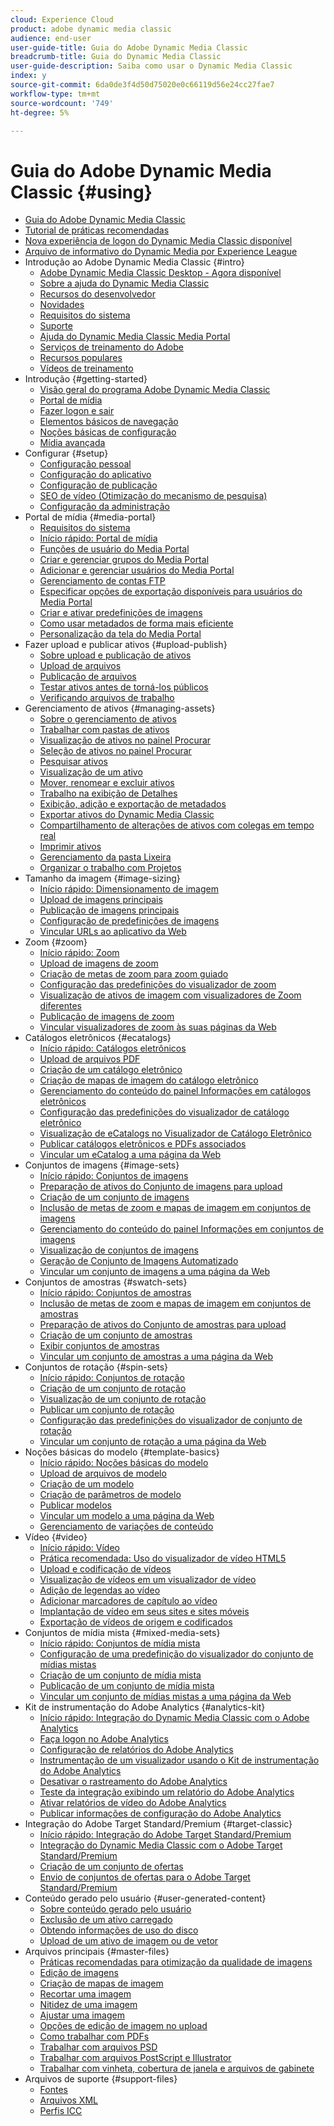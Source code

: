 ```yaml
---
cloud: Experience Cloud
product: adobe dynamic media classic
audience: end-user
user-guide-title: Guia do Adobe Dynamic Media Classic
breadcrumb-title: Guia do Dynamic Media Classic
user-guide-description: Saiba como usar o Dynamic Media Classic
index: y
source-git-commit: 6da0de3f4d50d75020e0c66119d56e24cc27fae7
workflow-type: tm+mt
source-wordcount: '749'
ht-degree: 5%

---
```



# Guia do Adobe Dynamic Media Classic {#using}

+ [Guia do Adobe Dynamic Media Classic](home.md)
+ [Tutorial de práticas recomendadas](https://experienceleague.adobe.com/docs/experience-manager-learn/dynamic-media-classic-tutorial/overview.html)
+ [Nova experiência de logon do Dynamic Media Classic disponível](new-ui-2020.md)
+ [Arquivo de informativo do Dynamic Media por Experience League](dynamic-media-newsletter.md)
+ Introdução ao Adobe Dynamic Media Classic {#intro}
   + [Adobe Dynamic Media Classic Desktop - Agora disponível](dynamic-media-classic-desktop-app.md)
   + [Sobre a ajuda do Dynamic Media Classic](introduction.md)
   + [Recursos do desenvolvedor](developer-resources.md)
   + [Novidades](whats-new.md)
   + [Requisitos do sistema](system-requirements.md)
   + [Suporte](support.md)
   + [Ajuda do Dynamic Media Classic Media Portal](help-dmc-media-portal.md)
   + [Serviços de treinamento do Adobe](training-services.md)
   + [Recursos populares](popular-resources.md)
   + [Vídeos de treinamento](training-videos.md)
+ Introdução {#getting-started}
   + [Visão geral do programa Adobe Dynamic Media Classic](dmc-platform-overview.md)
   + [Portal de mídia](media-portal.md)
   + [Fazer logon e sair](signing-out.md)
   + [Elementos básicos de navegação](navigation-basics.md)
   + [Noções básicas de configuração](setup-basics.md)
   + [Mídia avançada](rich-media.md)
+ Configurar {#setup}
   + [Configuração pessoal](personal-setup.md)
   + [Configuração do aplicativo](application-setup.md)
   + [Configuração de publicação](publish-setup.md)
   + [SEO de vídeo (Otimização do mecanismo de pesquisa)](video-seo-search-engine-optimization.md)
   + [Configuração da administração](administration-setup.md)
+ Portal de mídia {#media-portal}
   + [Requisitos do sistema](system-requirements-1.md)
   + [Início rápido: Portal de mídia](quick-start-media-portal-administration.md)
   + [Funções de usuário do Media Portal](media-portal-user-roles.md)
   + [Criar e gerenciar grupos do Media Portal](creating-media-portal-groups.md)
   + [Adicionar e gerenciar usuários do Media Portal](adding-media-portal-users.md)
   + [Gerenciamento de contas FTP](ftp-accounts.md)
   + [Especificar opções de exportação disponíveis para usuários do Media Portal](specifying-export-options-available-media.md)
   + [Criar e ativar predefinições de imagens](creating-enabling-image-presets.md)
   + [Como usar metadados de forma mais eficiente](making-efficient-metadata.md)
   + [Personalização da tela do Media Portal](customizing-media-portal-screen.md)
+ Fazer upload e publicar ativos {#upload-publish}
   + [Sobre upload e publicação de ativos](about-asset-upload-publish.md)
   + [Upload de arquivos](uploading-files.md)
   + [Publicação de arquivos ](publishing-files.md)
   + [Testar ativos antes de torná-los públicos](testing-assets-making-them-public.md)
   + [Verificando arquivos de trabalho](checking-job-files.md)
+ Gerenciamento de ativos {#managing-assets}
   + [Sobre o gerenciamento de ativos](about-managing-assets.md)
   + [Trabalhar com pastas de ativos](asset-folders.md)
   + [Visualização de ativos no painel Procurar](viewing-assets-browse-panel.md)
   + [Seleção de ativos no painel Procurar](selecting-assets-browse-panel.md)
   + [Pesquisar ativos](searching-assets.md)
   + [Visualização de um ativo](previewing-asset.md)
   + [Mover, renomear e excluir ativos](moving-renaming-deleting-assets.md)
   + [Trabalho na exibição de Detalhes ](detail-view.md)
   + [Exibição, adição e exportação de metadados](viewing-adding-exporting-metadata.md)
   + [Exportar ativos do Dynamic Media Classic](exporting-assets-from-dmc.md)
   + [Compartilhamento de alterações de ativos com colegas em tempo real](sharing-asset-changes-peers-real.md)
   + [Imprimir ativos](printing-assets.md)
   + [Gerenciamento da pasta Lixeira](trash-folder.md)
   + [Organizar o trabalho com Projetos](organizing-projects.md)
+ Tamanho da imagem {#image-sizing}
   + [Início rápido: Dimensionamento de imagem](quick-start-image-sizing.md)
   + [Upload de imagens principais](uploading-master-images.md)
   + [Publicação de imagens principais](publishing-master-images.md)
   + [Configuração de predefinições de imagens](setting-image-presets.md)
   + [Vincular URLs ao aplicativo da Web](linking-urls-web-application.md)
+ Zoom {#zoom}
   + [Início rápido: Zoom](quick-start-zoom.md)
   + [Upload de imagens de zoom](uploading-zoom-images.md)
   + [Criação de metas de zoom para zoom guiado](creating-zoom-targets-guided-zoom.md)
   + [Configuração das predefinições do visualizador de zoom](setting-zoom-viewer-presets.md)
   + [Visualização de ativos de imagem com visualizadores de Zoom diferentes](previewing-image-assets-different-zoom.md)
   + [Publicação de imagens de zoom](publishing-zoom-images.md)
   + [Vincular visualizadores de zoom às suas páginas da Web](linking-zoom-viewers-web-pages.md)
+ Catálogos eletrônicos {#ecatalogs}
   + [Início rápido: Catálogos eletrônicos](quick-start-ecatalog.md)
   + [Upload de arquivos PDF](uploading-pdf-files.md)
   + [Criação de um catálogo eletrônico](creating-ecatalog.md)
   + [Criação de mapas de imagem do catálogo eletrônico](creating-ecatalog-image-maps.md)
   + [Gerenciamento do conteúdo do painel Informações em catálogos eletrônicos](info-panel-content.md)
   + [Configuração das predefinições do visualizador de catálogo eletrônico](setting-ecatalog-viewer-presets.md)
   + [Visualização de eCatalogs no Visualizador de Catálogo Eletrônico](previewing-ecatalogs-ecatalog-viewer.md)
   + [Publicar catálogos eletrônicos e PDFs associados](publishing-ecatalogs-associated-pdfs.md)
   + [Vincular um eCatalog a uma página da Web](linking-ecatalog-web-page.md)
+ Conjuntos de imagens {#image-sets}
   + [Início rápido: Conjuntos de imagens](quick-start-image-sets.md)
   + [Preparação de ativos do Conjunto de imagens para upload](preparing-image-set-assets-upload.md)
   + [Criação de um conjunto de imagens](creating-image-set.md)
   + [Inclusão de metas de zoom e mapas de imagem em conjuntos de imagens](including-zoom-targets-image-maps.md)
   + [Gerenciamento do conteúdo do painel Informações em conjuntos de imagens](info-panel-content-1.md)
   + [Visualização de conjuntos de imagens](viewing-image-sets.md)
   + [Geração de Conjunto de Imagens Automatizado](automated-image-set-generation.md)
   + [Vincular um conjunto de imagens a uma página da Web](linking-image-set-web-page.md)
+ Conjuntos de amostras {#swatch-sets}
   + [Início rápido: Conjuntos de amostras](quick-start-swatch-sets.md)
   + [Inclusão de metas de zoom e mapas de imagem em conjuntos de amostras](including-zoom-targets-image-maps-1.md)
   + [Preparação de ativos do Conjunto de amostras para upload](preparing-swatch-set-assets-upload.md)
   + [Criação de um conjunto de amostras](creating-swatch-set.md)
   + [Exibir conjuntos de amostras](viewing-swatch-sets.md)
   + [Vincular um conjunto de amostras a uma página da Web](linking-swatch-set-web-page.md)
+ Conjuntos de rotação {#spin-sets}
   + [Início rápido: Conjuntos de rotação](quick-start-spin-sets.md)
   + [Criação de um conjunto de rotação](creating-spin-set.md)
   + [Visualização de um conjunto de rotação](previewing-spin-set.md)
   + [Publicar um conjunto de rotação](publishing-spin-set.md)
   + [Configuração das predefinições do visualizador de conjunto de rotação](setting-spin-set-viewer-presets.md)
   + [Vincular um conjunto de rotação a uma página da Web](linking-spin-set-web-page.md)
+ Noções básicas do modelo {#template-basics}
   + [Início rápido: Noções básicas do modelo](quick-start-template-basics.md)
   + [Upload de arquivos de modelo](uploading-template-files.md)
   + [Criação de um modelo](creating-template.md)
   + [Criação de parâmetros de modelo](creating-template-parameters.md)
   + [Publicar modelos](publishing-templates.md)
   + [Vincular um modelo a uma página da Web](linking-template-web-page.md)
   + [Gerenciamento de variações de conteúdo](content-variations.md)
+ Vídeo {#video}
   + [Início rápido: Vídeo](quick-start-video.md)
   + [Prática recomendada: Uso do visualizador de vídeo HTML5](best-practice-using-html5-video.md)
   + [Upload e codificação de vídeos](uploading-encoding-videos.md)
   + [Visualização de vídeos em um visualizador de vídeo](previewing-videos-video-viewer.md)
   + [Adição de legendas ao vídeo](adding-captions-video.md)
   + [Adicionar marcadores de capítulo ao vídeo](adding-chapter-markers-video.md)
   + [Implantação de vídeo em seus sites e sites móveis](deploying-video-websites-mobile-sites.md)
   + [Exportação de vídeos de origem e codificados](exporting-source-encoded-videos.md)
+ Conjuntos de mídia mista {#mixed-media-sets}
   + [Início rápido: Conjuntos de mídia mista](quick-start-mixed-media-sets.md)
   + [Configuração de uma predefinição do visualizador do conjunto de mídias mistas](setting-mixed-media-set-viewer.md)
   + [Criação de um conjunto de mídia mista](creating-mixed-media-set.md)
   + [Publicação de um conjunto de mídia mista](publishing-mixed-media-set.md)
   + [Vincular um conjunto de mídias mistas a uma página da Web](linking-mixed-media-set-web.md)
+ Kit de instrumentação do Adobe Analytics {#analytics-kit}
   + [Início rápido: Integração do Dynamic Media Classic com o Adobe Analytics](quick-start-integrating-dmc-analytics.md)
   + [Faça logon no Adobe Analytics](log-analytics.md)
   + [Configuração de relatórios do Adobe Analytics](configuring-analytics-reports.md)
   + [Instrumentação de um visualizador usando o Kit de instrumentação do Adobe Analytics](instrumenting-viewer-using-analytics-instrumentation.md)
   + [Desativar o rastreamento do Adobe Analytics](disabling-analytics-tracking.md)
   + [Teste da integração exibindo um relatório do Adobe Analytics](testing-integration-viewing-analytics-report.md)
   + [Ativar relatórios de vídeo do Adobe Analytics](enabling-analytics-video-reports.md)
   + [Publicar informações de configuração do Adobe Analytics](publishing-analytics-configuration-information.md)
+ Integração do Adobe Target Standard/Premium {#target-classic}
   + [Início rápido: Integração do Adobe Target Standard/Premium](quick-start-target-integration.md)
   + [Integração do Dynamic Media Classic com o Adobe Target Standard/Premium](integrating-dmc-with-target.md)
   + [Criação de um conjunto de ofertas](creating-offer-set.md)
   + [Envio de conjuntos de ofertas para o Adobe Target Standard/Premium](pushing-offer-sets-target.md)
+ Conteúdo gerado pelo usuário {#user-generated-content}
   + [Sobre conteúdo gerado pelo usuário](about-ugc.md)
   + [Exclusão de um ativo carregado](deleting-uploaded-asset.md)
   + [Obtendo informações de uso do disco](getting-disk-usage-information.md)
   + [Upload de um ativo de imagem ou de vetor](uploading-image-asset-or-vector.md)
+ Arquivos principais {#master-files}
   + [Práticas recomendadas para otimização da qualidade de imagens](best-practices-optimizing-quality-images.md)
   + [Edição de imagens](editing-images.md)
   + [Criação de mapas de imagem](creating-image-maps.md)
   + [Recortar uma imagem](cropping-image.md)
   + [Nitidez de uma imagem](sharpening-image.md)
   + [Ajustar uma imagem](adjusting-image.md)
   + [Opções de edição de imagem no upload](image-editing-options-upload.md)
   + [Como trabalhar com PDFs](pdfs.md)
   + [Trabalhar com arquivos PSD ](psd-files.md)
   + [Trabalhar com arquivos PostScript e Illustrator](postscript-illustrator-files.md)
   + [Trabalhar com vinheta, cobertura de janela e arquivos de gabinete](vignette-window-covering-cabinet-files.md)
+ Arquivos de suporte {#support-files}
   + [Fontes](fonts.md)
   + [Arquivos XML](xml-files.md)
   + [Perfis ICC](icc-profiles.md)
